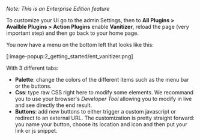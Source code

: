 _Note: This is an Enterprise Edition feature_ 

To customize your UI go to the admin Settings, then to **All Plugins > Availble Plugins > Action Plugins** enable **Vanitizer**, reload the page (very important step) and then go back to your home page.

You now have a menu on the bottom left that looks like this:

[:image-popup:2_getting_started/ent_vanitizer.png]

With 3 different tabs:

- **Palette**: change the colors of the different items such as the menu bar or the buttons.
- **Css**: type raw CSS right here to modify some elements. We recommand you to use your browser's _Developer Tool_ allowing you to modify in live and see directly the end result.
- **Buttons**: add new buttons to either trigger a custom javascript or redirect to an external URL. The customization is pretty straight forward: you name your button, choose its location and icon and then put your link or js snippet.


